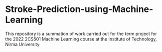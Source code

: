 # Stroke-Prediction-using-Machine-Learning

This repository is a summation of work carried out for the term project for the 2022 2CS501 Machine Learning course at the Institute of Technology, Nirma University 
